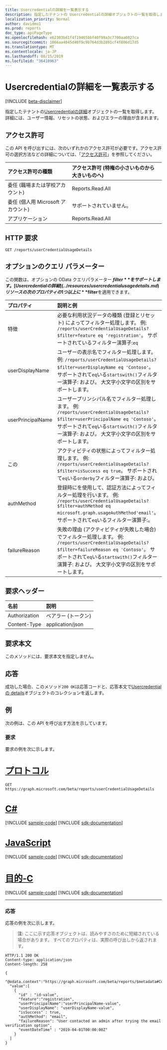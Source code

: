 ```yaml
---
title: Usercredentialの詳細を一覧表示する
description: 指定したテナントの Usercredentialの詳細オブジェクトの一覧を取得します。
localization_priority: Normal
author: davidmu1
ms.prod: reports
doc_type: apiPageType
ms.openlocfilehash: e62303bd1f4f19465bbf40f99a3c7700aa6027ca
ms.sourcegitcommit: 1066aa4045d48f9c9b764d3b2891cf4f806d17d5
ms.translationtype: MT
ms.contentlocale: ja-JP
ms.lasthandoff: 08/15/2019
ms.locfileid: "36410963"
---
```

# <a name="list-usercredentialusagedetails"></a>Usercredentialの詳細を一覧表示する

[!INCLUDE [beta-disclaimer](../../includes/beta-disclaimer.md)]

指定したテナントの[Usercredentialの詳細](../resources/usercredentialusagedetails.md)オブジェクトの一覧を取得します。 詳細には、ユーザー情報、リセットの状態、およびエラーの理由が含まれます。

## <a name="permissions"></a>アクセス許可

この API を呼び出すには、次のいずれかのアクセス許可が必要です。アクセス許可の選択方法などの詳細については、「[アクセス許可](/graph/permissions-reference)」を参照してください。

| アクセス許可の種類                        | アクセス許可 (特権の小さいものから大きいものへ) |
|:---------------------------------------|:--------------------------------------------|
| 委任 (職場または学校アカウント)     | Reports.Read.All |
| 委任 (個人用 Microsoft アカウント) | サポートされていません。 |
| アプリケーション                            | Reports.Read.All |

## <a name="http-request"></a>HTTP 要求

<!-- { "blockType": "ignored" } -->

```http
GET /reports/userCredentialUsageDetails
```

## <a name="optional-query-parameters"></a>オプションのクエリ パラメーター

この関数は、オプションの OData クエリパラメーター **$filter**をサポートします。 [Usercredentialの詳細](../resources/usercredentialusagedetails.md)リソースの次のプロパティの1つ以上に **$filter**を適用できます。

| プロパティ | 説明と例 |
|:--------- |:----------- |
| 特徴 | 必要な利用状況データの種類 (登録とリセット) によってフィルター処理します。 例: `/reports/userCredentialUsageDetails?$filter=feature eq 'registration'`。 サポートされているフィルター演算子:`eq` |
| userDisplayName | ユーザーの表示名でフィルター処理します。 例: `/reports/userCredentialUsageDetails?$filter=userDisplayName eq 'Contoso'`。 サポートされて`eq`いる`startswith()`フィルター演算子: および。 大文字小文字の区別をサポートします。 |
| userPrincipalName  | ユーザープリンシパル名でフィルター処理します。 例: `/reports/userCredentialUsageDetails?$filter=userPrincipalName eq 'Contoso'`。    サポートされて`eq`いる`startswith()`フィルター演算子: および。 大文字小文字の区別をサポートします。 |
| この | アクティビティの状態によってフィルター処理します。 例: `/reports/userCredentialUsageDetails?$filter=isSuccess eq true`。 サポートされて`eq`いる`orderby`フィルター演算子: および。 |
| authMethod  | 登録時にを使用して、認証方法によってフィルター処理を行います。 例: `/reports/userCredentialUsageDetails?$filter=authMethod eq microsoft.graph.usageAuthMethod'email'`。 サポートされて`eq`いるフィルター演算子:。 |
| failureReason | 失敗の理由 (アクティビティが失敗した場合) でフィルター処理します。 例: `/reports/userCredentialUsageDetails?$filter=failureReason eq 'Contoso'`。 サポートされて`eq`いる`startswith()`フィルター演算子: および。 大文字小文字の区別をサポートします。 |


## <a name="request-headers"></a>要求ヘッダー

| 名前      |説明|
|:----------|:----------|
| Authorization | ベアラー {トークン} |
| Content-Type | application/json |

## <a name="request-body"></a>要求本文

このメソッドには、要求本文を指定しません。

## <a name="response"></a>応答

成功した場合、このメソッド`200 OK`は応答コードと、応答本文で[Usercredentialの details](../resources/usercredentialusagedetails.md)オブジェクトのコレクションを返します。

## <a name="examples"></a>例

次の例は、この API を呼び出す方法を示しています。

### <a name="request"></a>要求

要求の例を次に示します。

# <a name="httptabhttp"></a>[プロトコル](#tab/http)
<!-- {
  "blockType": "request",
  "name": "get_usercredentialusagedetails"
}-->

```http
GET https://graph.microsoft.com/beta/reports/userCredentialUsageDetails
```
# <a name="ctabcsharp"></a>[C#](#tab/csharp)
[!INCLUDE [sample-code](../includes/snippets/csharp/get-usercredentialusagedetails-csharp-snippets.md)]
[!INCLUDE [sdk-documentation](../includes/snippets/snippets-sdk-documentation-link.md)]

# <a name="javascripttabjavascript"></a>[JavaScript](#tab/javascript)
[!INCLUDE [sample-code](../includes/snippets/javascript/get-usercredentialusagedetails-javascript-snippets.md)]
[!INCLUDE [sdk-documentation](../includes/snippets/snippets-sdk-documentation-link.md)]

# <a name="objective-ctabobjc"></a>[目的-C](#tab/objc)
[!INCLUDE [sample-code](../includes/snippets/objc/get-usercredentialusagedetails-objc-snippets.md)]
[!INCLUDE [sdk-documentation](../includes/snippets/snippets-sdk-documentation-link.md)]

---


### <a name="response"></a>応答

応答の例を次に示します。

> **注:** ここに示す応答オブジェクトは、読みやすさのために短縮されている場合があります。 すべてのプロパティは、実際の呼び出しから返されます。

<!-- {
  "blockType": "response",
  "truncated": true,
  "@odata.type": "microsoft.graph.userCredentialUsageDetails",
  "isCollection": true
} -->

```http
HTTP/1.1 200 OK
Content-type: application/json
Content-length: 258

{
  "@odata.context":"https://graph.microsoft.com/beta/reports/$metadata#Collection(microsoft.graph.getUserCredentialUsageDetails)",
  "value":[
    {
      "id" : "id-value",
      "feature":"registration",
      "userPrincipalName":"userPrincipalName-value",
      "userDisplayName": "userDisplayName-value",
      "isSuccess" : true,
      "authMethod": "email",
      "failureReason": "User contacted an admin after trying the email verification option",
      "eventDateTime" : "2019-04-01T00:00:00Z"
    }
  ]
}
```

<!-- uuid: 16cd6b66-4b1a-43a1-adaf-3a886856ed98
2019-02-04 14:57:30 UTC -->
<!-- {
  "type": "#page.annotation",
  "description": "List userCredentialUsageDetails",
  "keywords": "",
  "section": "documentation",
  "tocPath": ""
}-->
